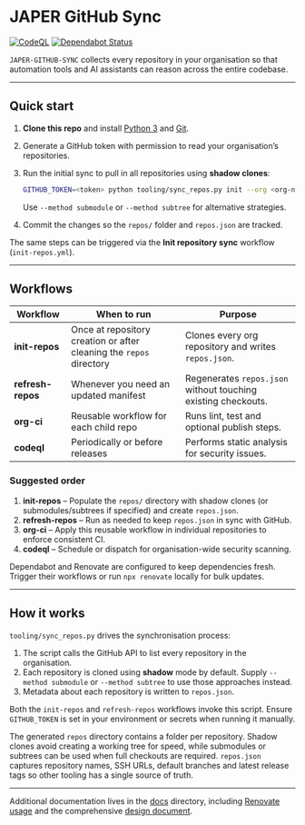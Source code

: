 # JAPER GitHub Sync

[![CodeQL](https://github.com/<org>/<repo>/actions/workflows/codeql.yml/badge.svg)](https://github.com/<org>/<repo>/actions/workflows/codeql.yml)
[![Dependabot Status](https://img.shields.io/github/dependabot/alerts/<org>/<repo>)](https://github.com/<org>/<repo>/security/dependabot)

`JAPER-GITHUB-SYNC` collects every repository in your organisation so that automation tools and AI assistants can reason across the entire codebase.

---

## Quick start

1. **Clone this repo** and install [Python 3](https://www.python.org/) and [Git](https://git-scm.com/).
2. Generate a GitHub token with permission to read your organisation’s repositories.
3. Run the initial sync to pull in all repositories using **shadow clones**:

   ```bash
   GITHUB_TOKEN=<token> python tooling/sync_repos.py init --org <org-name>
   ```

   Use `--method submodule` or `--method subtree` for alternative strategies.
4. Commit the changes so the `repos/` folder and `repos.json` are tracked.

The same steps can be triggered via the **Init repository sync** workflow (`init-repos.yml`).

---

## Workflows

| Workflow | When to run | Purpose |
|----------|-------------|---------|
| **init-repos** | Once at repository creation or after cleaning the `repos` directory | Clones every org repository and writes `repos.json`. |
| **refresh-repos** | Whenever you need an updated manifest | Regenerates `repos.json` without touching existing checkouts. |
| **org-ci** | Reusable workflow for each child repo | Runs lint, test and optional publish steps. |
| **codeql** | Periodically or before releases | Performs static analysis for security issues. |

### Suggested order

1. **init-repos** – Populate the `repos/` directory with shadow clones (or submodules/subtrees if specified) and create `repos.json`.
2. **refresh-repos** – Run as needed to keep `repos.json` in sync with GitHub.
3. **org-ci** – Apply this reusable workflow in individual repositories to enforce consistent CI.
4. **codeql** – Schedule or dispatch for organisation-wide security scanning.

Dependabot and Renovate are configured to keep dependencies fresh. Trigger their workflows or run `npx renovate` locally for bulk updates.

---

## How it works

`tooling/sync_repos.py` drives the synchronisation process:

1. The script calls the GitHub API to list every repository in the organisation.
2. Each repository is cloned using **shadow** mode by default. Supply `--method submodule` or `--method subtree` to use those approaches instead.
3. Metadata about each repository is written to `repos.json`.

Both the `init-repos` and `refresh-repos` workflows invoke this script. Ensure `GITHUB_TOKEN` is set in your environment or secrets when running it manually.

The generated `repos` directory contains a folder per repository. Shadow clones avoid creating a working tree for speed, while submodules or subtrees can be used when full checkouts are required. `repos.json` captures repository names, SSH URLs, default branches and latest release tags so other tooling has a single source of truth.

---

Additional documentation lives in the [docs](docs/) directory, including [Renovate usage](docs/RENOVATE.md) and the comprehensive [design document](DESIGN.md).
